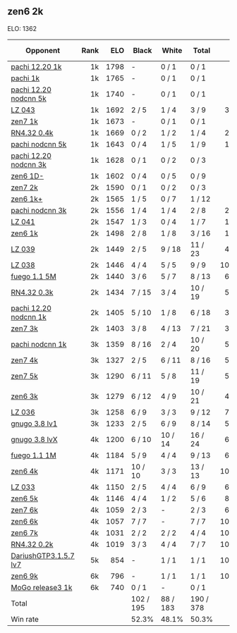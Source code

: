 ## zen6 2k ##

ELO: 1362

Opponent | Rank | ELO | Black | White | Total | Win rate
---------|-----:|----:|-------|-------|-------|-------:
[pachi 12.20 1k](pachi%2012.20%201k.md) | 1k | 1798 | - | 0 / 1 | 0 / 1 | 0.0%
[pachi 1k](pachi%201k.md) | 1k | 1765 | - | 0 / 1 | 0 / 1 | 0.0%
[pachi 12.20 nodcnn 5k](pachi%2012.20%20nodcnn%205k.md) | 1k | 1740 | - | 0 / 1 | 0 / 1 | 0.0%
[LZ 043](LZ%20043.md) | 1k | 1692 | 2 / 5 | 1 / 4 | 3 / 9 | 33.3%
[zen7 1k](zen7%201k.md) | 1k | 1673 | - | 0 / 1 | 0 / 1 | 0.0%
[RN4.32 0.4k](RN4.32%200.4k.md) | 1k | 1669 | 0 / 2 | 1 / 2 | 1 / 4 | 25.0%
[pachi nodcnn 5k](pachi%20nodcnn%205k.md) | 1k | 1643 | 0 / 4 | 1 / 5 | 1 / 9 | 11.1%
[pachi 12.20 nodcnn 3k](pachi%2012.20%20nodcnn%203k.md) | 1k | 1628 | 0 / 1 | 0 / 2 | 0 / 3 | 0.0%
[zen6 1D-](zen6%201D-.md) | 1k | 1602 | 0 / 4 | 0 / 5 | 0 / 9 | 0.0%
[zen7 2k](zen7%202k.md) | 2k | 1590 | 0 / 1 | 0 / 2 | 0 / 3 | 0.0%
[zen6 1k+](zen6%201k+.md) | 2k | 1565 | 1 / 5 | 0 / 7 | 1 / 12 | 8.3%
[pachi nodcnn 3k](pachi%20nodcnn%203k.md) | 2k | 1556 | 1 / 4 | 1 / 4 | 2 / 8 | 25.0%
[LZ 041](LZ%20041.md) | 2k | 1547 | 1 / 3 | 0 / 4 | 1 / 7 | 14.3%
[zen6 1k](zen6%201k.md) | 2k | 1498 | 2 / 8 | 1 / 8 | 3 / 16 | 18.8%
[LZ 039](LZ%20039.md) | 2k | 1449 | 2 / 5 | 9 / 18 | 11 / 23 | 47.8%
[LZ 038](LZ%20038.md) | 2k | 1446 | 4 / 4 | 5 / 5 | 9 / 9 | 100.0%
[fuego 1.1 5M](fuego%201.1%205M.md) | 2k | 1440 | 3 / 6 | 5 / 7 | 8 / 13 | 61.5%
[RN4.32 0.3k](RN4.32%200.3k.md) | 2k | 1434 | 7 / 15 | 3 / 4 | 10 / 19 | 52.6%
[pachi 12.20 nodcnn 1k](pachi%2012.20%20nodcnn%201k.md) | 2k | 1405 | 5 / 10 | 1 / 8 | 6 / 18 | 33.3%
[zen7 3k](zen7%203k.md) | 2k | 1403 | 3 / 8 | 4 / 13 | 7 / 21 | 33.3%
[pachi nodcnn 1k](pachi%20nodcnn%201k.md) | 3k | 1359 | 8 / 16 | 2 / 4 | 10 / 20 | 50.0%
[zen7 4k](zen7%204k.md) | 3k | 1327 | 2 / 5 | 6 / 11 | 8 / 16 | 50.0%
[zen7 5k](zen7%205k.md) | 3k | 1290 | 6 / 11 | 5 / 8 | 11 / 19 | 57.9%
[zen6 3k](zen6%203k.md) | 3k | 1279 | 6 / 12 | 4 / 9 | 10 / 21 | 47.6%
[LZ 036](LZ%20036.md) | 3k | 1258 | 6 / 9 | 3 / 3 | 9 / 12 | 75.0%
[gnugo 3.8 lv1](gnugo%203.8%20lv1.md) | 3k | 1233 | 2 / 5 | 6 / 9 | 8 / 14 | 57.1%
[gnugo 3.8 lvX](gnugo%203.8%20lvX.md) | 4k | 1200 | 6 / 10 | 10 / 14 | 16 / 24 | 66.7%
[fuego 1.1 1M](fuego%201.1%201M.md) | 4k | 1184 | 5 / 9 | 4 / 4 | 9 / 13 | 69.2%
[zen6 4k](zen6%204k.md) | 4k | 1171 | 10 / 10 | 3 / 3 | 13 / 13 | 100.0%
[LZ 033](LZ%20033.md) | 4k | 1150 | 2 / 5 | 4 / 4 | 6 / 9 | 66.7%
[zen6 5k](zen6%205k.md) | 4k | 1146 | 4 / 4 | 1 / 2 | 5 / 6 | 83.3%
[zen7 6k](zen7%206k.md) | 4k | 1059 | 2 / 3 | - | 2 / 3 | 66.7%
[zen6 6k](zen6%206k.md) | 4k | 1057 | 7 / 7 | - | 7 / 7 | 100.0%
[zen6 7k](zen6%207k.md) | 4k | 1031 | 2 / 2 | 2 / 2 | 4 / 4 | 100.0%
[RN4.32 0.2k](RN4.32%200.2k.md) | 4k | 1019 | 3 / 3 | 4 / 4 | 7 / 7 | 100.0%
[DariushGTP3.1.5.7 lv7](DariushGTP3.1.5.7%20lv7.md) | 5k | 854 | - | 1 / 1 | 1 / 1 | 100.0%
[zen6 9k](zen6%209k.md) | 6k | 796 | - | 1 / 1 | 1 / 1 | 100.0%
[MoGo release3 1k](MoGo%20release3%201k.md) | 6k | 740 | 0 / 1 | - | 0 / 1 | 0.0%
Total | | | 102 / 195 | 88 / 183 | 190 / 378 | 
Win rate| | | 52.3% | 48.1% | 50.3% | 
